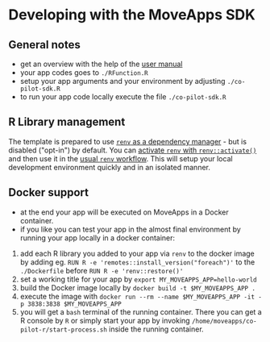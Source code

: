 # Developing with the MoveApps SDK

## General notes

- get an overview with the help of the [user manual](https://docs.moveapps.org/#/hello_world_app)
- your app codes goes to `./RFunction.R`
- setup your app arguments and your environment by adjusting `./co-pilot-sdk.R`
- to run your app code locally execute the file `./co-pilot-sdk.R`

## R Library management

The template is prepared to use [`renv` as a dependency manager](https://rstudio.github.io/renv/articles/renv.html) - but is disabled ("opt-in") by default. You can [activate `renv` with `renv::activate()`](https://rstudio.github.io/renv/articles/renv.html#uninstalling-renv) and then use it in the [usual `renv` workflow](https://rstudio.github.io/renv/articles/renv.html#workflow). This will setup your local development environment quickly and in an isolated manner.

## Docker support

- at the end your app will be executed on MoveApps in a Docker container.
- if you like you can test your app in the almost final environment by running your app locally in a docker container:

1. add each R library you added to your app via `renv` to the docker image by adding eg. `RUN R -e 'remotes::install_version("foreach")'` to the `./Dockerfile` before `RUN R -e 'renv::restore()'`
1. set a working title for your app by `export MY_MOVEAPPS_APP=hello-world`
1. build the Docker image locally by `docker build -t $MY_MOVEAPPS_APP .`
1. execute the image with `docker run --rm --name $MY_MOVEAPPS_APP -it -p 3838:3838 $MY_MOVEAPPS_APP`
1. you will get a `bash` terminal of the running container. There you can get a R console by `R` or simply start your app by invoking `/home/moveapps/co-pilot-r/start-process.sh` inside the running container.
